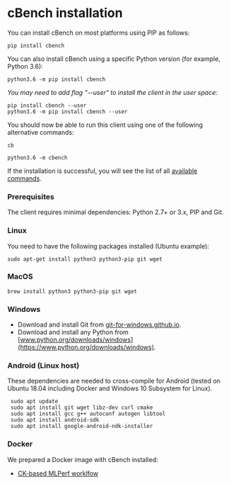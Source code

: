 # cBench installation

You can install cBench on most platforms using PIP as follows:

```
pip install cbench
```

You can also install cBench using a specific Python version (for example, Python 3.6):
```
python3.6 -m pip install cbench
```

*You may need to add flag "--user" to install the client in the user space:*
```
pip install cbench --user
python3.6 -m pip install cbench --user
```

You should now be able to run this client using one of the following alternative commands:
```
cb

python3.6 -m cbench
```

If the installation is successful, you will see the list of all [available commands](../guide/commands).

### Prerequisites

The client requires minimal dependencies: Python 2.7+ or 3.x, PIP and Git. 

### Linux

You need to have the following packages installed (Ubuntu example):

```
sudo apt-get install python3 python3-pip git wget
```

### MacOS

```
brew install python3 python3-pip git wget
```

### Windows

* Download and install Git from [git-for-windows.github.io](https://git-for-windows.github.io).
* Download and install any Python from [www.python.org/downloads/windows](https://www.python.org/downloads/windows).

### Android (Linux host)

These dependencies are needed to cross-compile for Android (tested on Ubuntu 18.04 including Docker and Windows 10 Subsystem for Linux). 

```
 sudo apt update
 sudo apt install git wget libz-dev curl cmake
 sudo apt install gcc g++ autoconf autogen libtool
 sudo apt install android-sdk
 sudo apt install google-android-ndk-installer
```

### Docker

We prepared a Docker image with cBench installed:

* [CK-based MLPerf worklfow](https://hub.docker.com/repository/docker/ctuning/cbench-obj-detection-coco-tf-cpu-benchmark-linux-portable-workflows)
